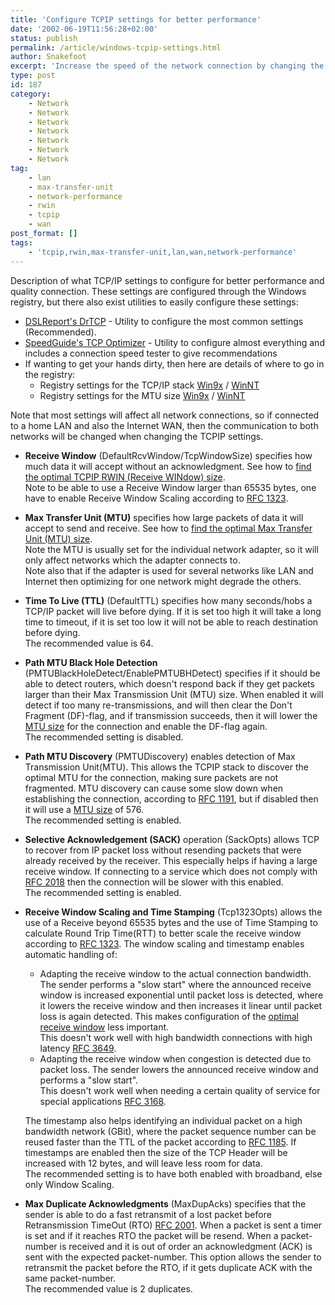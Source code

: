 ```yaml
---
title: 'Configure TCPIP settings for better performance'
date: '2002-06-19T11:56:28+02:00'
status: publish
permalink: /article/windows-tcpip-settings.html
author: Snakefoot
excerpt: 'Increase the speed of the network connection by changing the TCP/IP settings.'
type: post
id: 187
category:
    - Network
    - Network
    - Network
    - Network
    - Network
    - Network
    - Network
tag:
    - lan
    - max-transfer-unit
    - network-performance
    - rwin
    - tcpip
    - wan
post_format: []
tags:
    - 'tcpip,rwin,max-transfer-unit,lan,wan,network-performance'
---
```

Description of what TCP/IP settings to configure for better performance and quality connection. These settings are configured through the Windows registry, but there also exist utilities to easily configure these settings:

- [DSLReport's DrTCP](http://www.dslreports.com/drtcp) - Utility to configure the most common settings (Recommended).
- [SpeedGuide's TCP Optimizer](http://www.speedguide.net/downloads.php) - Utility to configure almost everything and includes a connection speed tester to give recommendations
- If wanting to get your hands dirty, then here are details of where to go in the registry: 
  - Registry settings for the TCP/IP stack [Win9x](/article/win9x-tcpip-settings.html) / [WinNT](/article/winnt-tcpip-settings.html)
  - Registry settings for the MTU size [Win9x](/article/win9x-tcpip-mtu.html) / [WinNT](/article/winnt-tcpip-mtu.html)
 
 Note that most settings will affect all network connections, so if connected to a home LAN and also the Internet WAN, then the communication to both networks will be changed when changing the TCPIP settings.
- **Receive Window** (DefaultRcvWindow/TcpWindowSize) specifies how much data it will accept without an acknowledgment. See how to [find the optimal TCPIP RWIN (Receive WINdow) size](/article/tcpip-rwin-size.html).  
   Note to be able to use a Receive Window larger than 65535 bytes, one have to enable Receive Window Scaling according to [RFC 1323](http://www.faqs.org/rfcs/rfc1323.html).
- **Max Transfer Unit (MTU)** specifies how large packets of data it will accept to send and receive. See how to [find the optimal Max Transfer Unit (MTU) size](/article/tcpip-mtu-size.html).  
   Note the MTU is usually set for the individual network adapter, so it will only affect networks which the adapter connects to.  
   Note also that if the adapter is used for several networks like LAN and Internet then optimizing for one network might degrade the others.
- **Time To Live (TTL)** (DefaultTTL) specifies how many seconds/hobs a TCP/IP packet will live before dying. If it is set too high it will take a long time to timeout, if it is set too low it will not be able to reach destination before dying.  
   The recommended value is 64.
- **Path MTU Black Hole Detection** (PMTUBlackHoleDetect/EnablePMTUBHDetect) specifies if it should be able to detect routers, which doesn't respond back if they get packets larger than their Max Transmission Unit (MTU) size. When enabled it will detect if too many re-transmissions, and will then clear the Don't Fragment (DF)-flag, and if transmission succeeds, then it will lower the [MTU size](/article/tcpip-mtu-size.html) for the connection and enable the DF-flag again.  
   The recommended setting is disabled.
- **Path MTU Discovery** (PMTUDiscovery) enables detection of Max Transmission Unit(MTU). This allows the TCPIP stack to discover the optimal MTU for the connection, making sure packets are not fragmented. MTU discovery can cause some slow down when establishing the connection, according to [RFC 1191](http://www.faqs.org/rfcs/rfc1191.html), but if disabled then it will use a [MTU size](/article/tcpip-mtu-size.html) of 576.  
   The recommended setting is enabled.
- **Selective Acknowledgement (SACK)** operation (SackOpts) allows TCP to recover from IP packet loss without resending packets that were already received by the receiver. This especially helps if having a large receive window. If connecting to a service which does not comply with [RFC 2018](http://www.faqs.org/rfcs/rfc2018.html) then the connection will be slower with this enabled.  
   The recommended setting is enabled.
- **Receive Window Scaling and Time Stamping** (Tcp1323Opts) allows the use of a Receive beyond 65535 bytes and the use of Time Stamping to calculate Round Trip Time(RTT) to better scale the receive window according to [RFC 1323](http://www.faqs.org/rfcs/rfc1323.html). The window scaling and timestamp enables automatic handling of: 
  - Adapting the receive window to the actual connection bandwidth. The sender performs a "slow start" where the announced receive window is increased exponential until packet loss is detected, where it lowers the receive window and then increases it linear until packet loss is again detected. This makes configuration of the [optimal receive window](/article/tcpip-rwin-size.html) less important.  
       This doesn't work well with high bandwidth connections with high latency [RFC 3649](http://www.faqs.org/rfcs/rfc3649.html).
  - Adapting the receive window when congestion is detected due to packet loss. The sender lowers the announced receive window and performs a "slow start".  
       This doesn't work well when needing a certain quality of service for special applications [RFC 3168](http://www.faqs.org/rfcs/rfc3168.html).
   
   The timestamp also helps identifying an individual packet on a high bandwidth network (GBit), where the packet sequence number can be reused faster than the TTL of the packet according to [RFC 1185](http://www.faqs.org/rfcs/rfc1185.html). If timestamps are enabled then the size of the TCP Header will be increased with 12 bytes, and will leave less room for data.  
   The recommended setting is to have both enabled with broadband, else only Window Scaling.
- **Max Duplicate Acknowledgments** (MaxDupAcks) specifies that the sender is able to do a fast retransmit of a lost packet before Retransmission TimeOut (RTO) [RFC 2001](http://www.faqs.org/rfcs/rfc2001.html). When a packet is sent a timer is set and if it reaches RTO the packet will be resend. When a packet-number is received and it is out of order an acknowledgment (ACK) is sent with the expected packet-number. This option allows the sender to retransmit the packet before the RTO, if it gets duplicate ACK with the same packet-number.  
   The recommended value is 2 duplicates.